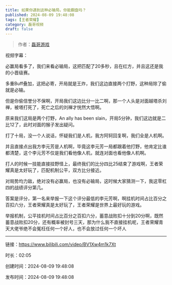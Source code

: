 ```yaml
---
title: 如果你遇到这种必输局，你能翻盘吗？
published: 2024-08-09 19:48:08
tags: [王者荣耀]
category: 磊哥视频
draft: false
---
```



> 作者：[磊哥游戏](https://space.bilibili.com/268941858?spm_id_from=333.788.upinfo.head.click)

视频字幕：

必赢局看多了，我们来看必输局，这把匹配了20多秒，且在红方，并且这还是我的小晋级赛。

多重Buff叠加，这把必寄，开局就是王炸，我们这边直接两个打野，这种局除了偷就是必输。

但是你偷信誉分不保啊，开局我们这边比分一比二啊，那一个人头是对面越塔杀刘禅，被塔打死了，死亡之后的刘禅才恍然大悟啊。

原来我们这局是两个打野，An ally has been slain，开局5分钟，我们这边就是二比12了，此时对面的猴子发出疑问。

打了十局，没一个人说话，怀疑我们是人机，我方阿轲回复啊，我们全是人机啊。

并且直接点出我方李元芳是人机啊，毕竟这李元芳一局都跟着他打野，他肯定比谁都清楚，这个李元芳不仅是我们看他像人机，就连对面也看他像人机啊。

打人的时候一技能直接挂野怪上，最终我们的比分四比25结束了游戏啊，王者荣耀真是太好玩了，匹配机制公平，双方比分接近。

对局势均力敌，绝对没有必赢局，也没有必输局，这时候大家猜测一下，我这零杠四的战绩评分第几。

答案是评分，第一名来举报一下这个评分最低的李元芳啊，啊挂机时间占比百分之百扣六分，王者荣耀真是太好玩了，王者荣耀是世界上最好玩的游戏。

举报机制，公平挂机时间占比百分之百扣六分，蓄意战败扣十分到20分啊，既然蓄意战败扣20分，还有概率被封号三天，那为什么我不直接挂机呢，王者荣耀青天大佬爷绝不会冤枉任何一个好人，也不会放过任何一个坏人

---


链接：https://www.bilibili.com/video/BV1Xw4m1k7Xt



时长：02:05

创建时间：2024-08-09 19:48:08

发布时间：2024-08-09 19:48:08
